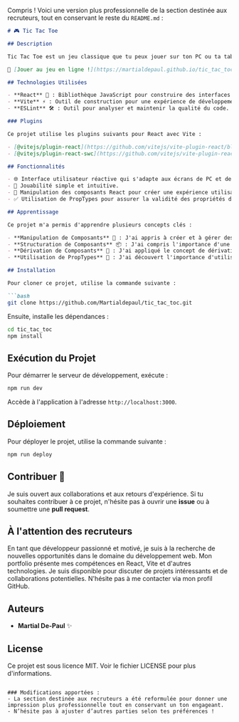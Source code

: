 Compris ! Voici une version plus professionnelle de la section destinée aux recruteurs, tout en conservant le reste du `README.md` :

```markdown
# 🎮 Tic Tac Toe

## Description

Tic Tac Toe est un jeu classique que tu peux jouer sur ton PC ou ta tablette. Ce projet a été développé en utilisant **React** et **Vite**, offrant une expérience de jeu fluide et interactive grâce à la manipulation de composants.

🔗 [Jouer au jeu en ligne !](https://martialdepaul.github.io/tic_tac_toc/)

## Technologies Utilisées

- **React** 🚀 : Bibliothèque JavaScript pour construire des interfaces utilisateur.
- **Vite** ⚡ : Outil de construction pour une expérience de développement rapide avec Hot Module Replacement (HMR).
- **ESLint** 🛠️ : Outil pour analyser et maintenir la qualité du code.

### Plugins

Ce projet utilise les plugins suivants pour React avec Vite :

- [@vitejs/plugin-react](https://github.com/vitejs/vite-plugin-react/blob/main/packages/plugin-react/README.md) - Utilise Babel pour le Fast Refresh.
- [@vitejs/plugin-react-swc](https://github.com/vitejs/vite-plugin-react-swc) - Utilise SWC pour le Fast Refresh.

## Fonctionnalités

- 🌐 Interface utilisateur réactive qui s'adapte aux écrans de PC et de tablette.
- 🎉 Jouabilité simple et intuitive.
- 🔄 Manipulation des composants React pour créer une expérience utilisateur fluide.
- ✅ Utilisation de PropTypes pour assurer la validité des propriétés des composants.

## Apprentissage

Ce projet m'a permis d'apprendre plusieurs concepts clés :

- **Manipulation de Composants** 🧩 : J'ai appris à créer et à gérer des composants en React, y compris l'utilisation des hooks et l'état local.
- **Structuration de Composants** 📦 : J'ai compris l'importance d'une bonne structuration des composants pour maintenir le code propre et modulable.
- **Dérivation de Composants** 🔗 : J'ai appliqué le concept de dérivation des composants pour réutiliser le code et éviter la duplication.
- **Utilisation de PropTypes** 📜 : J'ai découvert l'importance d'utiliser PropTypes pour valider les propriétés des composants, ce qui améliore la robustesse de l'application.

## Installation

Pour cloner ce projet, utilise la commande suivante :

```bash
git clone https://github.com/Martialdepaul/tic_tac_toc.git
```

Ensuite, installe les dépendances :

```bash
cd tic_tac_toc
npm install
```

## Exécution du Projet

Pour démarrer le serveur de développement, exécute :

```bash
npm run dev
```

Accède à l'application à l'adresse `http://localhost:3000`.

## Déploiement

Pour déployer le projet, utilise la commande suivante :

```bash
npm run deploy
```

## Contribuer 🤝

Je suis ouvert aux collaborations et aux retours d'expérience. Si tu souhaites contribuer à ce projet, n'hésite pas à ouvrir une **issue** ou à soumettre une **pull request**. 

## À l'attention des recruteurs

En tant que développeur passionné et motivé, je suis à la recherche de nouvelles opportunités dans le domaine du développement web. Mon portfolio présente mes compétences en React, Vite et d'autres technologies. Je suis disponible pour discuter de projets intéressants et de collaborations potentielles. N'hésite pas à me contacter via mon profil GitHub.

## Auteurs

- **Martial De-Paul** ✨

## License

Ce projet est sous licence MIT. Voir le fichier LICENSE pour plus d'informations.
```

### Modifications apportées :
- La section destinée aux recruteurs a été reformulée pour donner une impression plus professionnelle tout en conservant un ton engageant.
- N’hésite pas à ajuster d’autres parties selon tes préférences !
